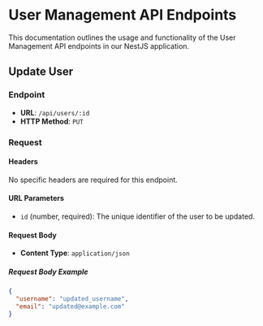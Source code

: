 # User Management API Endpoints

This documentation outlines the usage and functionality of the User Management API endpoints in our NestJS application.

## Update User

### Endpoint

- **URL**: `/api/users/:id`
- **HTTP Method**: `PUT`

### Request

#### Headers

No specific headers are required for this endpoint.

#### URL Parameters

- `id` (number, required): The unique identifier of the user to be updated.

#### Request Body

- **Content Type**: `application/json`

##### Request Body Example

```json
{
  "username": "updated_username",
  "email": "updated@example.com"
}
